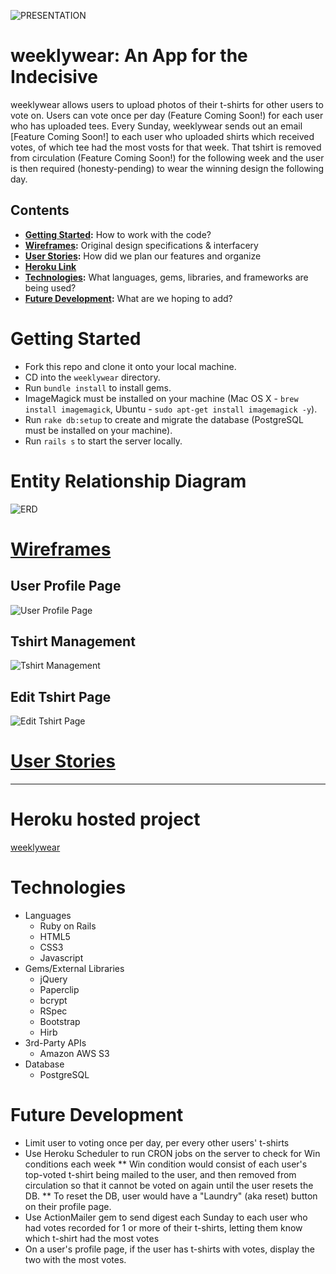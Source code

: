 ![PRESENTATION](http://i.imgur.com/IDfbpx2.png)

# weeklywear: An App for the Indecisive
weeklywear allows users to upload photos of their t-shirts for other users to vote on. Users can vote once per day (Feature Coming Soon!) for each user who has uploaded tees. Every Sunday, weeklywear sends out an email [Feature Coming Soon!] to each user who uploaded shirts which received votes, of which tee had the most vosts for that week. That tshirt is removed from circulation (Feature Coming Soon!) for the following week and the user is then required (honesty-pending) to wear the winning design the following day.

## Contents
* **[Getting Started](#getting-started):** How to work with the code?
* **[Wireframes](#wireframes):** Original design specifications & interfacery
* **[User Stories](#user-stories):** How did we plan our features and organize 
* **[Heroku Link](#heroku-hosted-project)**
* **[Technologies](#technologies):** What languages, gems, libraries, and frameworks are being used?
* **[Future Development](#future-development):** What are we hoping to add?

# Getting Started
* Fork this repo and clone it onto your local machine.
* CD into the `weeklywear` directory.
* Run `bundle install` to install gems.
* ImageMagick must be installed on your machine (Mac OS X - `brew install imagemagick`, Ubuntu - `sudo apt-get install imagemagick -y`).
* Run `rake db:setup` to create and migrate the database (PostgreSQL must be installed on your machine).
* Run `rails s` to start the server locally.


# Entity Relationship Diagram

![ERD](http://i.imgur.com/064EXj6.png)

# [Wireframes](https://weeklywear.mybalsamiq.com/projects/weeklywear/grid)

## User Profile Page
![User Profile Page](http://i.imgur.com/p3y69Xv.png)

## Tshirt Management
![Tshirt Management](http://i.imgur.com/eXySKjD.png)

## Edit Tshirt Page
![Edit Tshirt Page](http://i.imgur.com/kZX6bf2.png)

# [User Stories](https://trello.com/b/pC2YeTav/weeklywear)

---

# Heroku hosted project
[weeklywear](http://weeklywear.herokuapp.com/ "weeklywear")

# Technologies
* Languages
	* Ruby on Rails
	* HTML5
	* CSS3
	* Javascript
* Gems/External Libraries
	* jQuery
	* Paperclip
	* bcrypt
	* RSpec
	* Bootstrap
	* Hirb
* 3rd-Party APIs
	* Amazon AWS S3
* Database
	*  PostgreSQL

# Future Development
* Limit user to voting once per day, per every other users' t-shirts
* Use Heroku Scheduler to run CRON jobs on the server to check for Win conditions each week
** Win condition would consist of each user's top-voted t-shirt being mailed to the user, and then removed from circulation so that it cannot be voted on again until the user resets the DB.
** To reset the DB, user would have a "Laundry" (aka reset) button on their profile page.
* Use ActionMailer gem to send digest each Sunday to each user who had votes recorded for 1 or more of their t-shirts, letting them know which t-shirt had the most votes
* On a user's profile page, if the user has t-shirts with votes, display the two with the most votes.
